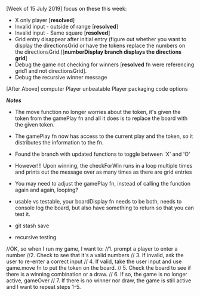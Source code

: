 [Week of 15 July 2019]
focus on these this week:
* X only player [**resolved**]
* Invalid input - outside of range [**resolved**]
* Invalid input - Same square [**resolved**]
* Grid entry disappear after initial entry (figure out whether you want to display the directionsGrid or have the tokens replace the numbers on the directionsGrid.)[**numberDisplay branch displays the directions grid**]
* Debug the game not checking for winners [**resolved** fn were referencing grid1 and not directionsGrid].
* Debug the recursive winner message

[After Above]
computer Player
unbeatable Player
packaging code options

***Notes***
- The move function no longer worries about the token, it's given the token from the gamePlay fn and all it does is to replace the board with the given token.
- The gamePlay fn now has access to the current play and the token, so it distributes the information to the fn.
- Found the branch with updated functions to toggle between 'X' and 'O'
- However!!! Upon winning, the checkForWin runs in a loop multiple times and prints out the message over as many times as there are grid entries
- You may need to adjust the gamePlay fn, instead of calling the function again and again, looping?
- usable vs testable, your boardDisplay fn needs to be both, needs to console log the board, but also have something to return so that you can test it.

- git stash save
- recursive testing

//OK, so when I run my game, I want to:
//1. prompt a player to enter a number
//2. Check to see that it's a valid numbers
// 3. If invalid, ask the user to re-enter a correct input
// 4. If valid, take the user input and use game.move fn to put the token on the board.
// 5. Check the board to see if there is a winning combination or a draw.
// 6. If so, the game is no longer active, gameOver
// 7. If there is no winner nor draw, the game is still active and I want to repeat steps 1-5.
